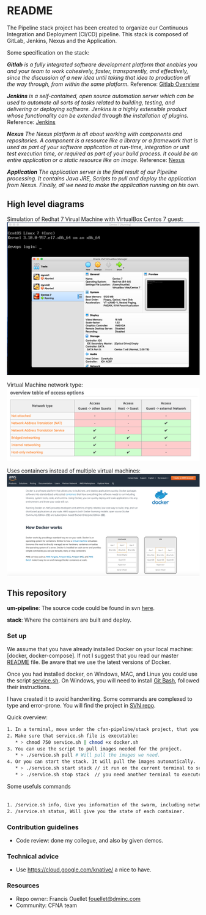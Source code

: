 # README

The Pipeline stack project has been created to organize our Continuous Integration and Deployment (CI/CD) pipeline. This stack is composed of GitLab, Jenkins, Nexus and the Application.

Some specification on the stack:

_**Gitlab** is a fully integrated software development platform that enables you and your team to work cohesively, faster, transparently, and effectively, since the discussion of a new idea until taking that idea to production all the way through, from within the same platform._
Reference: [Gitlab Overview](https://docs.gitlab.com/ee/user/index.html#overview)

_**Jenkins** is a self-contained, open source automation server which can be used to automate all sorts of tasks related to building, testing, and delivering or deploying software. Jenkins is a highly extensible product whose functionality can be extended through the installation of plugins._
Reference: [Jenkins](https://jenkins.io/doc/)

_**Nexus** The Nexus platform is all about working with components and repositories. A component is a resource like a library or a framework that is used as part of your software application at run-time, integration or unit test execution time, or required as part of your build process. It could be an entire application or a static resource like an image._
Reference: [Nexus](https://help.sonatype.com/repomanager3/repository-manager-concepts/components%2C-repositories%2C-and-repository-formats)

_**Application** The application server is the final result of our Pipeline processing. It contains Java JRE, Scripts to pull and deploy the application from Nexus. Finally, all we need to make the application running on his own._

## High level diagrams

Simulation of Redhat 7 Virual Machine with VirtualBox Centos 7 guest:
![VirtualBox-Guest](./resources/images/architecture/vm/VirtualBox-Centos_7.png)

Virtual Machine network type:
![VirtualBox-Network-Type](./resources/images/architecture/vm/VirtualBoxNetworkTables.png)

Uses containers instead of multiple virtual machines:
![Docker-Containers](./resources/images/architecture/stack/Docker/AWS-Docker-Explanation.png)

## This repository

**um-pipeline**: The source code could be found in svn [here](http://172.21.0.35/svn/wwwCFNAcom/cfna-pipeline/trunk/).

**stack**: Where the containers are built and deploy.

### Set up

We assume that you have already installed Docker on your local machine:
 [docker, docker-compose]. If not I suggest that you read our master [README](../README.md) file. Be aware that we use the latest versions of Docker.

Once you had installed docker, on Windows, MAC, and Linux you could use the script [service.sh](./service.sh). On Windows, you will need to install [Git Bash](https://gitforwindows.org/), followed their instructions.

I have created it to avoid handwriting. Some commands are complexed to type and error-prone. You will find the project in [SVN repo](http://tools.rackspace.com/svn/wwwCFNAcom/cfna-pipeline/trunk/).

Quick overview:

```bash
1. In a terminal, move under the cfan-pipeline/stack project, that you have cloned from SVN repository.
2. Make sure that service.sh file is executable: 
   * > chmod 750 service.sh | chmod +x docker.sh
3. You can use the script to pull images needed for the project. 
   * > ./service.sh pull # Will pull the images we need.
4. Or you can start the stack. It will pull the images automatically.
   * > ./service.sh start stack // it run on the current terminal to see the logs.
   * > ./service.sh stop stack  // you need another terminal to execute it. It does a gracefull shutdown.
```

Some usefuls commands

```bash

1. /service.sh info, Give you information of the swarm, including networking configuration.
2. /service.sh status, Will give you the state of each container.
```

### Contribution guidelines

- Code review: done my collegue, and also by given demos.

### Technical advice

- Use https://cloud.google.com/knative/ a nice to have.

### Resources

- Repo owner: Francis Ouellet <fouellet@dminc.com>
- Community: CFNA team
